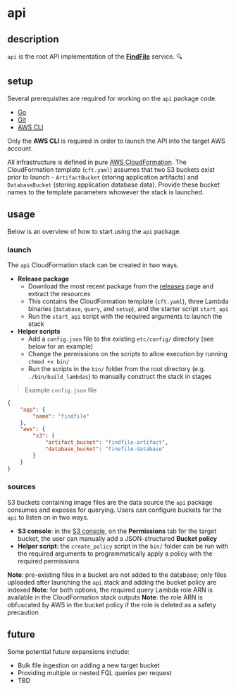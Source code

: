 # api

## description

`api` is the root API implementation of the **[FindFile](https://findfiledev.github.io)** service. 🔍

## setup

Several prerequisites are required for working on the `api` package code.

- [Go](https://golang.org/dl/)
- [Git](https://git-scm.com/downloads)
- [AWS CLI](https://aws.amazon.com/cli/)

Only the **AWS CLI** is required in order to launch the API into the target AWS account.

All infrastructure is defined in pure [AWS CloudFormation](https://aws.amazon.com/cloudformation/). The CloudFormation template (`cft.yaml`) assumes that two S3 buckets exist prior to launch - `ArtifactBucket` (storing application artifacts) and `DatabaseBucket` (storing application database data). Provide these bucket names to the template parameters whowever the stack is launched.

## usage

Below is an overview of how to start using the `api` package.

### launch

The `api` CloudFormation stack can be created in two ways.

- **Release package**
	- Download the most recent package from the [releases](https://github.com/findfiledev/api/releases) page and extract the resources
	- This contains the CloudFormation template (`cft.yaml`), three Lambda binaries (`database`, `query`, and `setup`), and the starter script `start_api`
	- Run the `start_api` script with the required arguments to launch the stack
- **Helper scripts**
	- Add a `config.json` file to the existing `etc/config/` directory (see below for an example)
	- Change the permissions on the scripts to allow execution by running `chmod +x bin/`
	- Run the scripts in the `bin/` folder from the root directory (e.g. `./bin/build_lambdas`) to manually construct the stack in stages

> Example `config.json` file

```json
{
	"app": {
		"name": "findfile"
	},
	"aws": {
		"s3": {
			"artifact_bucket": "findfile-artifact",
			"database_bucket": "finefile-database"
		}
	}
}
```

### sources

S3 buckets containing image files are the data source the `api` package consumes and exposes for querying. Users can configure buckets for the `api` to listen on in two ways.

- **S3 console**: in the [S3 console](https://s3.console.aws.amazon.com/s3), on the **Permissions** tab for the target bucket, the user can manually add a JSON-structured **Bucket policy**
- **Helper script**: the `create_policy` script in the `bin/` folder can be run with the required arguments to programmatically apply a policy with the required permissions

**Note**: pre-existing files in a bucket are not added to the database; only files uploaded after launching the `api` stack and adding the bucket policy are indexed
**Note**: for both options, the required query Lambda role ARN is available in the CloudFormation stack outputs
**Note**: the role ARN is obfuscated by AWS in the bucket policy if the role is deleted as a safety precaution

## future

Some potential future expansions include:

- Bulk file ingestion on adding a new target bucket
- Providing multiple or nested FQL queries per request
- TBD
